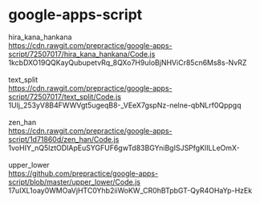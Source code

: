 # google-apps-script

hira_kana_hankana<br>
https://cdn.rawgit.com/prepractice/google-apps-script/72507017/hira_kana_hankana/Code.js<br>
1kcbDXO19QQKayQubupetvRq_8QXo7H9uIoBjNHViCr85cn6Ms8s-NvRZ
<br>
<br>
text_split<br>
https://cdn.rawgit.com/prepractice/google-apps-script/72507017/text_split/Code.js<br>
1UIj_253yV8B4FWWVgt5ugeqB8-_VEeX7gspNz-nelne-qbNLrf0Qppgq
<br>
<br>
zen_han<br>
https://cdn.rawgit.com/prepractice/google-apps-script/1d71860d/zen_han/Code.js<br>
1voHIY_nQ5lztODIApEuSYGFUF6gwTd83BGYniBgISJSPfgKIILLeOmX-
<br>
<br>
upper_lower<br>
https://github.com/prepractice/google-apps-script/blob/master/upper_lower/Code.js<br>
17uIXL1oay0WMOaVjHTC0Yhb2iiWoKW_CR0hBTpbGT-QyR4OHaYp-HzEk
<br>
<br>
